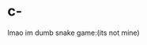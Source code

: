 # c-
lmao im dumb
snake game:(its not mine)
<canvas id="gc" width="400" height="400"></canvas>
<script>
window.onload=function() {
    canv=document.getElementById("gc");
    ctx=canv.getContext("2d");
    document.addEventListener("keydown",keyPush);
    setInterval(game,1000/15);
}
px=py=10;
gs=tc=20;
ax=ay=15;
xv=yv=0;
trail=[];
tail = 5;
function game() {
    px+=xv;
    py+=yv;
    if(px<0) {
        px= tc-1;
    }
    if(px>tc-1) {
        px= 0;
    }
    if(py<0) {
        py= tc-1;
    }
    if(py>tc-1) {
        py= 0;
    }
    ctx.fillStyle="black";
    ctx.fillRect(0,0,canv.width,canv.height);
 
    ctx.fillStyle="lime";
    for(var i=0;i<trail.length;i++) {
        ctx.fillRect(trail[i].x*gs,trail[i].y*gs,gs-2,gs-2);
        if(trail[i].x==px && trail[i].y==py) {
            tail = 5;
        }
    }
    trail.push({x:px,y:py});
    while(trail.length>tail) {
    trail.shift();
    }
 
    if(ax==px && ay==py) {
        tail++;
        ax=Math.floor(Math.random()*tc);
        ay=Math.floor(Math.random()*tc);
    }
    ctx.fillStyle="red";
    ctx.fillRect(ax*gs,ay*gs,gs-2,gs-2);
}
function keyPush(evt) {
    switch(evt.keyCode) {
        case 37:
            xv=-1;yv=0;
            break;
        case 38:
            xv=0;yv=-1;
            break;
        case 39:
            xv=1;yv=0;
            break;
        case 40:
            xv=0;yv=1;
            break;
    }
}
</script>
